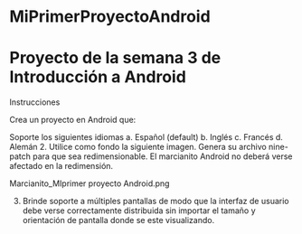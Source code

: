 # MiPrimerProyectoAndroid
# Proyecto de la semana 3 de Introducción a Android

Instrucciones

Crea un proyecto en Android que:

Soporte los siguientes idiomas
a. Español (default)
b. Inglés
c. Francés
d. Alemán
2. Utilice como fondo la siguiente imagen. Genera su archivo nine-patch para que sea redimensionable. El marcianito Android no deberá verse afectado en la redimensión.

Marcianito_MIprimer proyecto Android.png

3. Brinde soporte a múltiples pantallas de modo que la interfaz de usuario debe verse correctamente distribuida sin importar el tamaño y orientación de pantalla donde se este visualizando.
